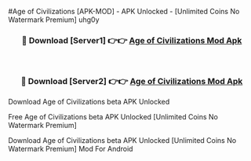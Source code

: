#Age of Civilizations [APK-MOD] - APK Unlocked - [Unlimited Coins No Watermark Premium] uhg0y



<div align="center">

<h3>🔴 Download [Server1] 👉👉 <a href="https://momento.my/?title=Age_of_Civilizations">Age of Civilizations Mod Apk</a></h3><br>

<h3>🔴 Download [Server2] 👉👉 <a href="https://momento.my/?title=Age_of_Civilizations">Age of Civilizations Mod Apk</a></h3>
</div>



Download Age of Civilizations beta APK Unlocked

Free Age of Civilizations beta APK Unlocked [Unlimited Coins No Watermark Premium]

Download Age of Civilizations beta APK Unlocked [Unlimited Coins No Watermark Premium] Mod For Android
